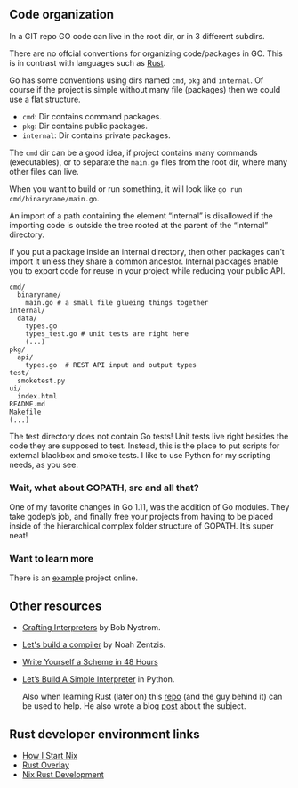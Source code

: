 ## Code organization

In a GIT repo GO code can live in the root dir, or in 3 different subdirs.

There are no offcial conventions for organizing code/packages in GO. This is in
contrast with languages such as [Rust](https://doc.rust-lang.org/cargo/guide/project-layout.html).

Go has some conventions using dirs named `cmd`, `pkg` and `internal`. Of course
if the project is simple without many file (packages) then we could use a flat
structure.

* `cmd`: Dir contains command packages.
* `pkg`: Dir contains public packages.
* `internal`: Dir contains private packages.

The `cmd` dir can be a good idea, if project contains many commands
(executables), or to separate the `main.go` files from the root dir, where many
other files can live.

When you want to build or run something, it will look like `go run cmd/binaryname/main.go`.

An import of a path containing the element “internal” is disallowed
if the importing code is outside the tree rooted at the parent of the “internal” directory.

If you put a package inside an internal directory, then other packages can’t
import it unless they share a common ancestor. Internal packages enable you
to export code for reuse in your project while reducing your public API.

```
cmd/
  binaryname/
    main.go # a small file glueing things together
internal/
  data/
    types.go
    types_test.go # unit tests are right here
    (...)
pkg/
  api/
    types.go  # REST API input and output types
test/
  smoketest.py
ui/
  index.html
README.md
Makefile
(...)
```

The test directory does not contain Go tests! Unit tests live right besides
the code they are supposed to test. Instead, this is the place to put scripts
for external blackbox and smoke tests. I like to use Python for my scripting
needs, as you see.

### Wait, what about GOPATH, src and all that?
One of my favorite changes in Go 1.11, was the addition of Go modules. They
take godep’s job, and finally free your projects from having to be placed
inside of the hierarchical complex folder structure of GOPATH. It’s super neat!

### Want to learn more
There is an [example](https://github.com/golang-standards/project-layout)
project online.

## Other resources

* [Crafting Interpreters](http://craftinginterpreters.com/) by Bob Nystrom.
* [Let's build a compiler](https://generalproblem.net/lets_build_a_compiler/01-starting-out/) by Noah Zentzis.
* [Write Yourself a Scheme in 48 Hours](https://en.wikibooks.org/wiki/Write_Yourself_a_Scheme_in_48_Hours)
* [Let’s Build A Simple Interpreter](https://ruslanspivak.com/lsbasi-part1/) in
  Python.

  Also when learning Rust (later on) this [repo](https://github.com/pauldix/monkey-rust)
  (and the guy behind it) can be used to help. He also wrote a blog [post](https://www.influxdata.com/blog/rust-can-be-difficult-to-learn-and-frustrating-but-its-also-the-most-exciting-thing-in-software-development-in-a-long-time/)
  about the subject.

## Rust developer environment links

* [How I Start Nix](https://christine.website/blog/how-i-start-nix-2020-03-08)
* [Rust Overlay](https://github.com/mozilla/nixpkgs-mozilla#rust-overlay)
* [Nix Rust Development](https://duan.ca/2020/05/07/nix-rust-development/)

